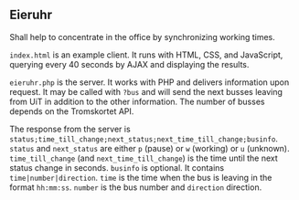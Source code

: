 Eieruhr
-------

Shall help to concentrate in the office by synchronizing working times.

`index.html` is an example client. It runs with HTML, CSS, and JavaScript, querying every 40 seconds by AJAX and displaying the results.

`eieruhr.php` is the server. It works with PHP and delivers information upon request. It may be called with `?bus` and will send the next busses leaving from UiT in addition to the other information. The number of busses depends on the Tromskortet API.

The response from the server is `status;time_till_change;next_status;next_time_till_change;businfo`. `status` and `next_status` are either `p` (pause) or `w` (working) or `u` (unknown). `time_till_change` (and `next_time_till_change`) is the time until the next status change in seconds. `businfo` is optional. It contains `time|number|direction`. `time` is the time when the bus is leaving in the format `hh:mm:ss`. `number` is the bus number and `direction` direction.
